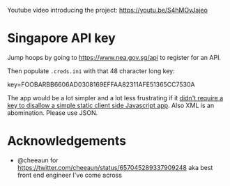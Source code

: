 Youtube video introducing the project: <https://youtu.be/S4hMOvJajeo>

# Singapore API key

Jump hoops by going to <https://www.nea.gov.sg/api> to register for an API.

Then populate `.creds.ini` with that 48 character long key:

key=FOOBARBB6606AD0308169EFFAA82311AFE51365CC7530A

The app would be a lot simpler and a lot less frustrating if it [didn't
require a key to disallow a simple static client side Javascript
app](http://dabase.com/blog/Javascript_API_barriers/). Also XML is an abomination. Please use JSON.

# Acknowledgements

* @cheeaun for <https://twitter.com/cheeaun/status/657045289337909248> aka best front end engineer I've come across
